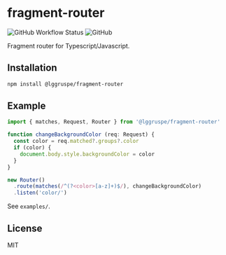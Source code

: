 fragment-router
===============

![GitHub Workflow Status](https://img.shields.io/github/workflow/status/lggruspe/fragment-router/Node.js%20CI)
![GitHub](https://img.shields.io/github/license/lggruspe/fragment-router)

Fragment router for Typescript/Javascript.

Installation
------------

```bash
npm install @lggruspe/fragment-router
```

Example
-------

```typescript
import { matches, Request, Router } from '@lggruspe/fragment-router'

function changeBackgroundColor (req: Request) {
  const color = req.matched?.groups?.color
  if (color) {
    document.body.style.backgroundColor = color
  }
}

new Router()
  .route(matches(/^(?<color>[a-z]+)$/), changeBackgroundColor)
  .listen('color/')
```

See `examples/`.

License
-------

MIT
